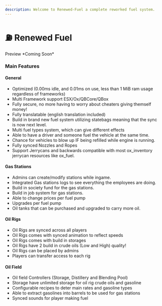 ```yaml
---
description: Welcome to Renewed-Fuel a complete reworked fuel system.
---
```


# ⛽ Renewed Fuel

Preview \*Coming Soon\*

### Main Features

#### General

* Optimized (0.00ms idle, and 0.01ms on use, less than 1 MiB ram usage regardless of frameworks)
* Multi Framework support ESX/Ox/QBCore/QBox
* Fully secure, no more having to worry about cheaters giving themself money!
* Fully translatable (english translation included)
* Build in brand new fuel system utilizing statebags meaning that the sync is now next level.
* Multi fuel types system, which can give different effects
* Able to have a driver and someone fuel the vehicle at the same time.
* Chance for vehicles to blow up IF being refilled while engine is running.
* Fully synced Nozzles and Ropes
* Support Jerrycans and backwards compatible with most ox\_inventory jerrycan resources like ox\_fuel.

#### Gas Stations

* Admins can create/modify stations while ingame.
* Integrated Gas stations logs to see everything the employees are doing.
* Build in society fund for the gas stations.
* Build in job system for gas stations.
* Able to change prices per fuel pump
* Upgrades per fuel pump
* Oil tanks that can be purchased and upgraded to carry more oil.

#### Oil Rigs

* Oil Rigs are synced across all players
* Oil Rigs comes with synced animation to reflect speeds
* Oil Rigs comes with build in storages
* Oil Rigs have 2 build in crude oils (Low and High) quality!
* Oil Rigs can be placed by admins
* Players can transfer access to each rig

#### Oil Field

* Oil field Controllers (Storage, Distillery and Blending Pool)
* Storage have unlimited storage for oil rig crude oils and gasoline
* Configurable recipes to deter main rates and gasoline types
* Able to extract gasolines into barrels to be used for gas stations
* Synced sounds for player making fuel
